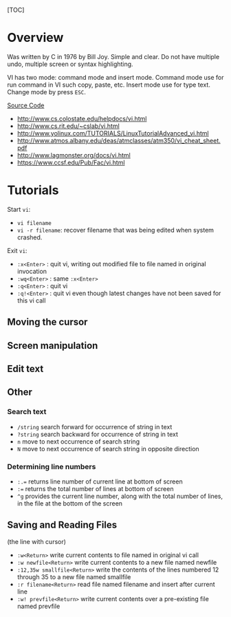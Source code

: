 [TOC]

# Overview

Was written by C in 1976 by Bill Joy. Simple and clear. Do not have
multiple undo, multiple screen or syntax highlighting.

VI has two mode: command mode and insert mode. Command mode use for run
command in VI such copy, paste, etc. Insert mode use for type text.
Change mode by press `ESC`.

[Source Code](http://ex-vi.cvs.sourceforge.net/viewvc/ex-vi/ex-vi/)

- http://www.cs.colostate.edu/helpdocs/vi.html
- http://www.cs.rit.edu/~cslab/vi.html
- http://www.yolinux.com/TUTORIALS/LinuxTutorialAdvanced_vi.html
- http://www.atmos.albany.edu/deas/atmclasses/atm350/vi_cheat_sheet.pdf
- http://www.lagmonster.org/docs/vi.html
- https://www.ccsf.edu/Pub/Fac/vi.html

# Tutorials

Start `vi`:
- `vi filename`
- `vi -r filename`: recover filename that was being edited when system
  crashed.

Exit `vi`:
- `:x<Enter>` : quit vi, writing out modified file to file named in
  original invocation
- `:wq<Enter>` : same `:x<Enter>`
- `:q<Enter>` : quit vi
- `:q!<Enter>` : quit vi even though latest changes have not been saved
  for this vi call

## Moving the cursor


## Screen manipulation



## Edit text


## Other

### Search text

- `/string`	search forward for occurrence of string in text
- `?string`	search backward for occurrence of string in text
- `n`	move to next occurrence of search string
- `N`	move to next occurrence of search string in opposite direction

### Determining line numbers

- `:.=`	returns line number of current line at bottom of screen
- `:=`	returns the total number of lines at bottom of screen
- `^g`    provides the current line number, along with the total number
  of lines, in the file at the bottom of the screen


## Saving and Reading Files

(the line with cursor)
- `:w<Return>`	write current contents to file named in original vi call
- `:w newfile<Return>`    write current contents to a new file named
  newfile
- `:12,35w smallfile<Return>` write the contents of the lines numbered
  12 through 35 to a new file named smallfile
- `:r filename<Return>`   read file named filename and insert after
  current line
- `:w! prevfile<Return>`  write current contents over a pre-existing
  file named prevfile
